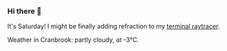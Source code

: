 ### Hi there :wave:

It's Saturday! I might be finally adding refraction to my [terminal raytracer](https://github.com/bewuethr/bash-raytracer).

Weather in Cranbrook: partly cloudy, at -3°C.
